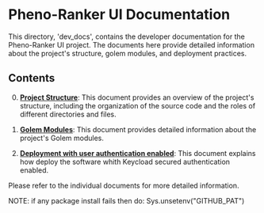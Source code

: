 # Pheno-Ranker UI Documentation

This directory, 'dev_docs', contains the developer documentation for the Pheno-Ranker UI project. The documents here provide detailed information about the project's structure, golem modules, and deployment practices.

## Contents

0. [**Project Structure**](https://github.com/CNAG-Biomedical-Informatics/pheno-ranker-ui/blob/main/dev_docs/project_structure.md): This document provides an overview of the project's structure, including the organization of the source code and the roles of different directories and files.

1. [**Golem Modules**](https://github.com/CNAG-Biomedical-Informatics/pheno-ranker-ui/blob/main/dev_docs/react_components.md): This document provides detailed information about the project's Golem modules.

2. [**Deployment with user authentication enabled**](https://github.com/CNAG-Biomedical-Informatics/pheno-ranker-ui/blob/main/dev_docs/how_to_self_host_w_keycloak_login_enabled.md): This document explains how deploy the software whith Keycload secured authentication enabled.

Please refer to the individual documents for more detailed information.


NOTE:
if any package install fails then do: Sys.unsetenv("GITHUB_PAT")
